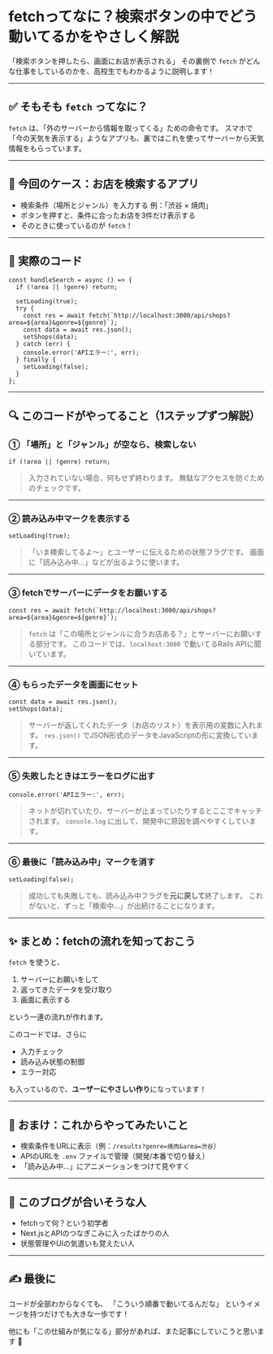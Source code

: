 # fetchってなに？検索ボタンの中でどう動いてるかをやさしく解説

「検索ボタンを押したら、画面にお店が表示される」
その裏側で `fetch` がどんな仕事をしているのかを、高校生でもわかるように説明します！

---

## ✅ そもそも `fetch` ってなに？

`fetch` は、「外のサーバーから情報を取ってくる」ための命令です。
スマホで「今の天気を表示する」ようなアプリも、裏ではこれを使ってサーバーから天気情報をもらっています。

---

## 🧩 今回のケース：お店を検索するアプリ

- 検索条件（場所とジャンル）を入力する
  例：「渋谷 × 焼肉」
- ボタンを押すと、条件に合ったお店を3件だけ表示する
- そのときに使っているのが `fetch`！

---

## 🧪 実際のコード

```tsx
const handleSearch = async () => {
  if (!area || !genre) return;

  setLoading(true);
  try {
    const res = await fetch(`http://localhost:3000/api/shops?area=${area}&genre=${genre}`);
    const data = await res.json();
    setShops(data);
  } catch (err) {
    console.error('APIエラー:', err);
  } finally {
    setLoading(false);
  }
};
```

---

## 🔍 このコードがやってること（1ステップずつ解説）

### ① 「場所」と「ジャンル」が空なら、検索しない

```tsx
if (!area || !genre) return;
```

> 入力されていない場合、何もせず終わります。
> 無駄なアクセスを防ぐためのチェックです。

---

### ② 読み込み中マークを表示する

```tsx
setLoading(true);
```

> 「いま検索してるよ〜」とユーザーに伝えるための状態フラグです。
> 画面に「読み込み中...」などが出るように使います。

---

### ③ fetchでサーバーにデータをお願いする

```tsx
const res = await fetch(`http://localhost:3000/api/shops?area=${area}&genre=${genre}`);
```

> `fetch` は「この場所とジャンルに合うお店ある？」とサーバーにお願いする部分です。
> このコードでは、`localhost:3000` で動いてるRails APIに聞いています。

---

### ④ もらったデータを画面にセット

```tsx
const data = await res.json();
setShops(data);
```

> サーバーが返してくれたデータ（お店のリスト）を表示用の変数に入れます。
> `res.json()` でJSON形式のデータをJavaScriptの形に変換しています。

---

### ⑤ 失敗したときはエラーをログに出す

```tsx
console.error('APIエラー:', err);
```

> ネットが切れていたり、サーバーが止まっていたりするとここでキャッチされます。
> `console.log` に出して、開発中に原因を調べやすくしています。

---

### ⑥ 最後に「読み込み中」マークを消す

```tsx
setLoading(false);
```

> 成功しても失敗しても、読み込み中フラグを**元に戻して**終了します。
> これがないと、ずっと「検索中…」が出続けることになります。

---

## ✨ まとめ：fetchの流れを知っておこう

`fetch` を使うと、

1. サーバーにお願いをして
2. 返ってきたデータを受け取り
3. 画面に表示する

という一連の流れが作れます。

このコードでは、さらに

- 入力チェック
- 読み込み状態の制御
- エラー対応

も入っているので、**ユーザーにやさしい作り**になっています！

---

## 📘 おまけ：これからやってみたいこと

- 検索条件をURLに表示（例：`/results?genre=焼肉&area=渋谷`）
- APIのURLを `.env` ファイルで管理（開発/本番で切り替え）
- 「読み込み中...」にアニメーションをつけて見やすく

---

## 🎯 このブログが合いそうな人

- fetchって何？という初学者
- Next.jsとAPIのつなぎこみに入ったばかりの人
- 状態管理やUIの気遣いも覚えたい人

---

## ✍ 最後に

コードが全部わからなくても、
「こういう順番で動いてるんだな」
というイメージを持つだけでも大きな一歩です！

他にも「この仕組みが気になる」部分があれば、また記事にしていこうと思います 💪
